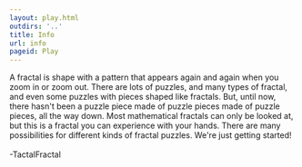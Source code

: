 ```yaml
---
layout: play.html
outdirs: '..'
title: Info
url: info
pageid: Play
---
```

<div class="textpocket">
		<div class="text">
		A fractal is shape with a pattern that appears again and again when you zoom in or zoom out. There are lots of puzzles, and many types of fractal, and even some puzzles with pieces shaped like fractals. But, until now, there hasn't been a puzzle piece made of puzzle pieces made of puzzle pieces, all the way down. Most mathematical fractals can only be looked at, but this is a fractal you can experience with your hands. There are many possibilities for different kinds of fractal puzzles. We're just getting started!<br/><br/>-TactalFractal
		</div>
	</div>
